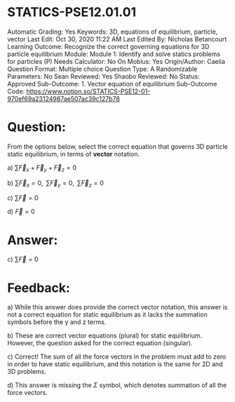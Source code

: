 # STATICS-PSE12.01.01

Automatic Grading: Yes
Keywords: 3D, equations of equilibrium, particle, vector
Last Edit: Oct 30, 2020 11:22 AM
Last Edited By: Nicholas Betancourt
Learning Outcome: Recognize the correct governing equations for 3D particle equilibrium 
Module: Module 1: Identify and solve statics problems for particles (P)
Needs Calculator: No
On Mobius: Yes
Origin/Author: Caelia
Question Format: Multiple choice
Question Type: A
Randomizable Parameters: No
Sean Reviewed: Yes
Shaobo Reviewed: No
Status: Approved
Sub-Outcome: 1. Vector equation of equilibrium
Sub-Outcome Code: https://www.notion.so/STATICS-PSE12-01-970ef69a23124987ae507ac39c127b78

# Question:

From the options below, select the correct equation that governs 3D particle static equilibrium, in terms of **vector** notation.

a) $\sum\overrightarrow{F}_x+\overrightarrow{F}_y+\overrightarrow{F}_z=0$

b) $\sum\overrightarrow{F}_x=0,\;\; \sum\overrightarrow{F}_y=0,\;\; \sum\overrightarrow{F}_z=0$

c) $\sum\overrightarrow{F}=0$

d) $\overrightarrow{F}=0$

# Answer:

c) $\sum\overrightarrow{F}=0$

# Feedback:

a) While this answer does provide the correct vector notation, this answer is not a correct equation for static equilibrium as it lacks the summation symbols before the y and z terms.

b) These are correct vector equations (plural) for static equilibrium.  However, the question asked for the correct equation (singular). 

c) Correct!  The sum of all the force vectors in the problem must add to zero in order to have static equilibrium, and this notation is the same for 2D and 3D problems.

d) This answer is missing the $\Sigma$ symbol, which denotes summation of all the force vectors.